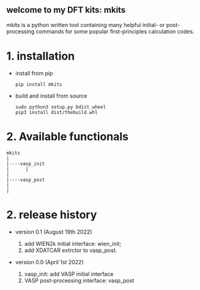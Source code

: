 ## welcome to my DFT kits: mkits

mkits is a python written tool containing many helpful initial- or post-processing commands for some popular first-principles calculation codes.

# 1. installation

+ install from pip
  ```
  pip install mkits
  ```
  

+ build and install from source
  
  ```
  sudo python3 setup.py bdist_wheel
  pip3 install dist/thebuild.whl
  ```
 
 # 2. Available functionals
 
 ```
 mkits
 |
 |----vasp_init 
 |      |
 |
 |----vasp_post
 |
 |
 ```

# 2. release history

+ version 0.1 (August 19th 2022)
  
  1. add WIEN2k initial interface: wien_init;
  2. add XDATCAR extrctor to vasp_post.

+ version 0.0 (April 1st 2022)
  
  1. vasp_init: add VASP initial interface
  2. VASP post-processing interface: vasp_post
